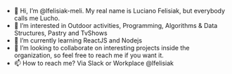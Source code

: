 - 👋 Hi, I’m @lfelisiak-meli.  My real name is Luciano Felisiak, but everybody calls me Lucho.
- 👀 I’m interested in Outdoor activities, Programming, Algorithms & Data Structures, Pastry and TvShows
- 🌱 I’m currently learning ReactJS and Nodejs
- 💞️ I’m looking to collaborate on interesting projects inside the organization, so feel free to reach me if you want it.
- 📫 How to reach me? Via Slack or Workplace @lfelisiak

<!---
lfelisiak-meli/lfelisiak-meli is a ✨ special ✨ repository because its `README.md` (this file) appears on your GitHub profile.
You can click the Preview link to take a look at your changes.
--->

